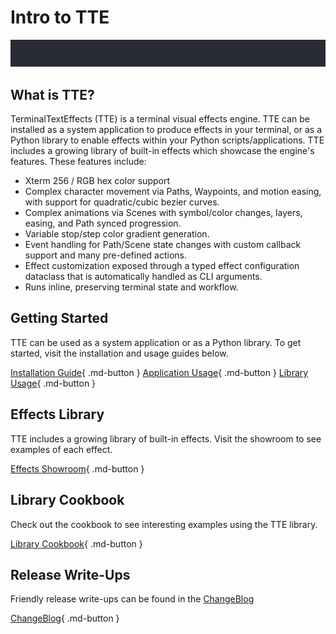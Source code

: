 # Intro to TTE

![title_blackhole](./img/application_demos/shadow_title_blackhole.gif)

## What is TTE?

TerminalTextEffects (TTE) is a terminal visual effects engine. TTE can be installed as a system application to produce effects in your terminal, or as a Python library to enable effects within your Python scripts/applications. TTE includes a growing library of built-in effects which showcase the engine's features. These features include:
  
  * Xterm 256 / RGB hex color support
  * Complex character movement via Paths, Waypoints, and
   motion easing, with support for quadratic/cubic bezier curves.
  * Complex animations via Scenes with symbol/color changes,
    layers, easing, and Path synced progression.
  * Variable stop/step color gradient generation.
  * Event handling for Path/Scene state changes with
    custom callback support and many pre-defined actions.
  * Effect customization exposed through a typed effect configuration
  dataclass that is automatically handled as CLI arguments.
  * Runs inline, preserving terminal state and workflow.

## Getting Started

TTE can be used as a system application or as a Python library. To get started, visit the installation and usage guides below.

[Installation Guide](./installation.md){ .md-button } [Application Usage](./appguide.md){ .md-button } [Library Usage](./libguide.md){ .md-button }

## Effects Library

TTE includes a growing library of built-in effects. Visit the showroom to see examples of each effect.

[Effects Showroom](./showroom.md){ .md-button }

## Library Cookbook

Check out the cookbook to see interesting examples using the TTE library.

[Library Cookbook](./cookbook.md){ .md-button }

## Release Write-Ups

Friendly release write-ups can be found in the [ChangeBlog](./changeblog/changeblog.md)

[ChangeBlog](./changeblog/changeblog.md){ .md-button }
